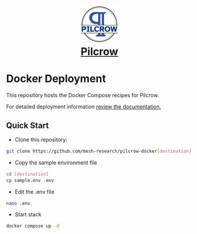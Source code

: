 <h1 align="center">
    <a href="https://pilcrow.meshresearch.dev">
    <img src=".images/logo-100x100.png"/>
    <br />
    Pilcrow
    </a>
</h1>

# Docker Deployment

This repository hosts the Docker Compose recipes for Pilcrow.

For detailed deployment information [review the documentation.](https://pilcrow.meshresearch.dev/install/)

## Quick Start

- Clone this repository:

```sh
git clone https://github.com/mesh-research/pilcrow-docker[destination]
```

- Copy the sample environment file

```sh
cd [destination]
cp sample.env .env
```

- Edit the .env file

```sh
nano .env
```

- Start stack

```sh
docker compose up -d
```
